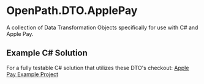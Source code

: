 # OpenPath.DTO.ApplePay
A collection of Data Transformation Objects specifically for use with C# and Apple Pay.

## Example C# Solution
For a fully testable C# solution that utilizes these DTO's checkout:
[Apple Pay Example Project](https://github.com/OpenPathInc/OpHps.AltPay)
